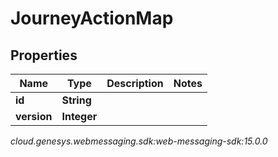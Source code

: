 # JourneyActionMap


## Properties

| Name | Type | Description | Notes |
| ------------ | ------------- | ------------- | ------------- |
| **id** | **String** |  |  |
| **version** | **Integer** |  |  |




_cloud.genesys.webmessaging.sdk:web-messaging-sdk:15.0.0_
